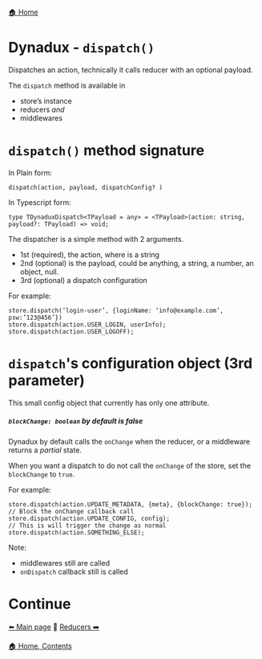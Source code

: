 [🏠 Home](../README.md)

# Dynadux - `dispatch()`

Dispatches an action, technically it calls reducer with an optional payload.

The `dispatch` method is available in

- store’s instance
- reducers _and_
- middlewares

# `dispatch()` method signature

In Plain form:
```
dispatch(action, payload, dispatchConfig? )
```
In Typescript form:
```
type TDynaduxDispatch<TPayload = any> = <TPayload>(action: string, payload?: TPayload) => void;
```

The dispatcher is a simple method with 2 arguments.

- 1st (required), the action, where is a string
- 2nd (optional) is the payload, could be anything, a string, a number, an object, null.
- 3rd (optional) a dispatch configuration

For example:

```
store.dispatch(‘login-user’, {loginName: ‘info@example.com’, psw:’123@456’})
store.dispatch(action.USER_LOGIN, userInfo);
store.dispatch(action.USER_LOGOFF);
```

# `dispatch`'s configuration object (3rd parameter)

This small config object that currently has only one attribute.

##### `blockChange: boolean` by default is false

Dynadux by default calls the `onChange` when the reducer, or a middleware returns a _partial_ state.

When you want a dispatch to do not call the `onChange` of the store, set the `blockChange` to `true`. 

For example:
 
```
store.dispatch(action.UPDATE_METADATA, {meta}, {blockChange: true});    // Block the onChange callback call
store.dispatch(action.UPDATE_CONFIG, config);                           // This is will trigger the change as normal
store.dispatch(action.SOMETHING_ELSE);
```

Note:
- middlewares still are called
- `onDispatch` callback still is called

# Continue

[⬅️ Main page](./API-CreateStore.md) 🔶 [Reducers ➡️](./API-Reducers.md) 

[🏠 Home, Contents](../README.md#table-of-contents)

